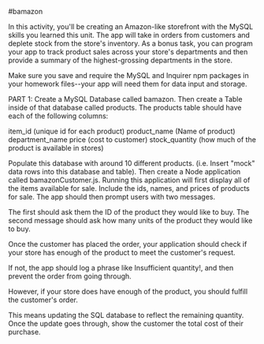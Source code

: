 #bamazon





In this activity, you'll be creating an Amazon-like storefront with the MySQL skills you learned this unit. The app will take in orders from customers and deplete stock from the store's inventory. As a bonus task, you can program your app to track product sales across your store's departments and then provide a summary of the highest-grossing departments in the store.

Make sure you save and require the MySQL and Inquirer npm packages in your homework files--your app will need them for data input and storage.

PART 1:
Create a MySQL Database called bamazon. Then create a Table inside of that database called products. The products table should have each of the following columns:

item_id (unique id for each product) product_name (Name of product) department_name price (cost to customer) stock_quantity (how much of the product is available in stores)

Populate this database with around 10 different products. (i.e. Insert "mock" data rows into this database and table). Then create a Node application called bamazonCustomer.js. Running this application will first display all of the items available for sale. Include the ids, names, and prices of products for sale. The app should then prompt users with two messages.

The first should ask them the ID of the product they would like to buy. The second message should ask how many units of the product they would like to buy.

Once the customer has placed the order, your application should check if your store has enough of the product to meet the customer's request.

If not, the app should log a phrase like Insufficient quantity!, and then prevent the order from going through.

However, if your store does have enough of the product, you should fulfill the customer's order.

This means updating the SQL database to reflect the remaining quantity. Once the update goes through, show the customer the total cost of their purchase.
